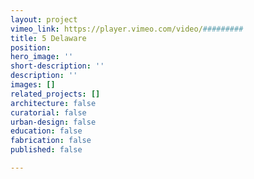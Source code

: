 ```yaml
---
layout: project
vimeo_link: https://player.vimeo.com/video/#########
title: 5 Delaware
position: 
hero_image: ''
short-description: ''
description: ''
images: []
related_projects: []
architecture: false
curatorial: false
urban-design: false
education: false
fabrication: false
published: false

---
```

